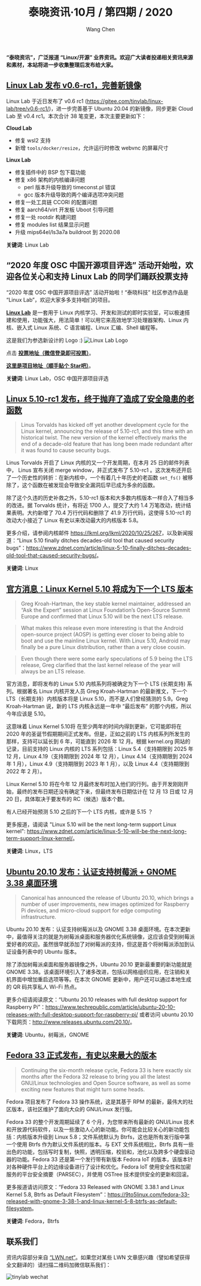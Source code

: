 ﻿---
title: 泰晓资讯·10月 / 第四期 / 2020
author: 'Wang Chen'
group: news
draft: false
top: false
album: 泰晓资讯
layout: weekly
license: "cc-by-nc-nd-4.0"
permalink: /tinylab-weekly-10-4th-2020/
tags:
  - Linux
  - Linux Lab
  - OSC 中国开源项目评选
  - Ubuntu
  - 树莓派
  - GNOME
  - Fedora
  - Btrfs
categories:
  - 泰晓资讯
  - 技术动态
  - 行业动向
---

**“泰晓资讯”，广泛报道 “Linux/开源” 业界资讯。欢迎广大读者投递相关资讯来源和素材，本站将进一步收集整理后发布给大家。**

## [**Linux Lab 发布 v0.6-rc1，完善新镜像**](https://tinylab.org/linux-lab-v06-rc1/)

Linux Lab 于近日发布了 v0.6 rc1 (<https://gitee.com/tinylab/linux-lab/tree/v0.6-rc1/>)，进一步完善基于 Ubuntu 20.04 的新镜像，同步更新 Cloud Lab 至 v0.4 rc1。本次合计 38 笔变更，本次主要更新如下：

**Cloud Lab**

* 修复 wsl2 支持
* 新增 `tools/docker/resize`，允许运行时修改 webvnc 的屏幕尺寸

**Linux Lab**

* 修复插件中的 BSP 包下载功能
* 修复 x86 架构的内核编译问题
    * perl 版本升级导致的 timeconst.pl 错误
    * gcc 版本升级导致的两个编译选项冲突问题
* 修复一处工具链 CCORI 的配置问题
* 修复 aarch64/virt 开发板 Uboot 引导问题
* 修复一处 rootdir 构建问题
* 修复 modules list 结果显示问题
* 升级 mips64el/ls3a7a buildroot 到 2020.08

**关键词**: Linux Lab

## **“2020 年度 OSC 中国开源项目评选” 活动开始啦，欢迎各位关心和支持 Linux Lab 的同学们踊跃投票支持**

“2020 年度 OSC 中国开源项目评选” 活动开始啦！“泰晓科技” 社区参选作品是 “Linux Lab”，欢迎大家多多支持咱们的项目。
	
[**Linux Lab**](https://tinylab.org/linux-lab) 是一套用于 Linux 内核学习、开发和测试的即时实验室，可以极速搭建和使用，功能强大，用法简单！可以用它来高效地学习处理器架构、Linux 内核、嵌入式 Linux 系统、C 语言编程、Linux 汇编、Shell 编程等。
	
这是我们为参选新设计的 Logo :) ![Linux Lab Logo](/wp-content/uploads/2020/10/linux-lab-logo.jpg)

点击 [**投票地址（微信登录即可投票）**](https://www.oschina.net/p/linux-lab)。

[**这里是项目地址（顺手贴个 Star吧）**](https://gitee.com/tinylab/linux-lab)。

**关键词**: Linux Lab，OSC 中国开源项目评选
	
## [**Linux 5.10-rc1 发布，终于抛弃了造成了安全隐患的老函数**](https://www.zdnet.com/article/linux-5-10-finally-ditches-decades-old-tool-that-caused-security-bugs/)

> Linus Torvalds has kicked off yet another development cycle for the Linux kernel, announcing the release of 5.10-rc1, and this time with an historical twist. The new version of the kernel effectively marks the end of a decade-old feature that has long been made redundant after it was found to cause security bugs.

Linus Torvalds 开启了 Linux 内核的又一个开发周期，在本月 25 日的邮件列表中， Linus 宣布关闭 merge window，并正式发布了 5.10-rc1 。这次发布还开启了一个历史性的转折：在新内核中，一个有着几十年历史的老函数 `set_fs()` 被移除了，这个函数在被发现会导致安全漏洞后早已成为多余的函数。
	
除了这个久违的历史补救之外，5.10-rc1 版本和大多数内核版本一样合入了相当多的改进。据 Torvalds 统计，有将近 1700 人，提交了大约 1.4 万笔改动，统计结果表明。大约新增了 70.4 万行代码和删除了 41.9 万行代码，这使得 5.10-rc1 的改动大小接近了 Linux 有史以来改动最大的内核版本 5.8。

更多介绍，请参阅内核邮件 <https://lkml.org/lkml/2020/10/25/267>，以及新闻报道：“Linux 5.10 finally ditches decades-old tool that caused security bugs”：<https://www.zdnet.com/article/linux-5-10-finally-ditches-decades-old-tool-that-caused-security-bugs/>。
	
**关键词**: Linux
	
## [**官方消息：Linux Kernel 5.10 将成为下一个 LTS 版本**](https://www.zdnet.com/article/linux-5-10-will-be-the-next-long-term-support-linux-kernel/)

> Greg Kroah-Hartman, the key stable kernel maintainer, addressed an “Ask the Expert” session at Linux Foundation’s Open-Source Summit Europe and confirmed that Linux 5.10 will be the next LTS release.

> What makes this release even more interesting is that the  Android open-source project (AOSP) is getting ever closer to being able to boot and use the mainline Linux kernel. With Linux 5.10, Android may finally be a pure Linux distribution, rather than a very close cousin. 

> Even though there were some early speculations of 5.9 being the LTS release, Greg clarified that the last kernel release of the year will always be an LTS release.

官方消息，即将发布的 Linux 5.10 内核系列将被确定为下一个 LTS (长期支持) 系列。根据著名 Linux 内核开发人员 Greg Kroah-Hartman 的最新推文，下一个 LTS（长期支持）内核版本将是 Linux 5.10，而不是人们曾经猜测的 5.9。Greg Kroah-Hartman 说，新的 LTS 内核永远是一年中 “最后发布” 的那个内核，所以今年应该是 5.10。

这意味着 Linux Kernel 5.10将 在至少两年的时间内得到更新，它可能即将在 2020 年的圣诞节假期期间正式发布。但是，正如之前的 LTS 内核系列所发生的那样，支持可以延长到 6 年，可能直到 2026 年 12 月。根据 kernel.org 网站的记录，目前支持的 Linux 内核的 LTS 系列包括：Linux 5.4（支持期限到 2025 年 12 月，Linux 4.19（支持期限到 2024 年 12 月），Linux 4.14（支持期限到 2024 年 1 月），Linux 4.9（支持期限到 2023 年 1 月），以及 Linux 4.4（支持期限到 2022 年 2 月）。
	
Linux Kernel 5.10 将在今年 12 月最终发布时加入他们的行列。由于开发刚刚开始，最终的发布日期还没有确定下来，但最终发布日期估计在 12 月 13 日或 12 月 20 日，具体取决于要发布的 RC（候选）版本个数。

有人已经开始预测 5.10 之后的下一个 LTS 内核，或许是 5.15 ？
	
更多报道，请阅读 "Linux 5.10 will be the next long-term support Linux kernel": <https://www.zdnet.com/article/linux-5-10-will-be-the-next-long-term-support-linux-kernel/>。
	
**关键词**: Linux，LTS

## [**Ubuntu 20.10 发布：认证支持树莓派 + GNOME 3.38 桌面环境**](https://www.techrepublic.com/article/ubuntu-20-10-releases-with-full-desktop-support-for-raspberry-pi/)

> Canonical has announced the release of Ubuntu 20.10, which brings a number of user improvements, new images optimized for Raspberry Pi devices, and micro-cloud support for edge computing infrastructure.

Ubuntu 20.10 发布：认证支持树莓派以及 GNOME 3.38 桌面环境。在本次更新中，最值得关注的就是为树莓派桌面和服务器优化系统镜像，这应该会受到树莓派爱好者的欢迎。虽然很早就添加了对树莓派的支持，但这是首个将树莓派添加到认证设备列表中的 Ubuntu 版本。
	
除了添加树莓派桌面和服务器镜像之外，Ubuntu 20.10 更新最重要的新功能就是 GNOME 3.38。该桌面环境引入了诸多改进，包括以网格组织应用，在注销和关机界面中增加重启选项等等。在本次 GNOME 更新中，用户还可以通过本地生成的 QR 码共享私人 Wi-Fi 热点。
	
更多介绍请阅读原文：“Ubuntu 20.10 releases with full desktop support for Raspberry Pi”：<https://www.techrepublic.com/article/ubuntu-20-10-releases-with-full-desktop-support-for-raspberry-pi/> 或者访问 ubuntu 20.10 下载网页：<http://www.releases.ubuntu.com/20.10/>。
	
**关键词**: Ubuntu，树莓派，GNOME

## [**Fedora 33 正式发布，有史以来最大的版本**](https://9to5linux.com/fedora-33-released-with-gnome-3-38-1-and-linux-kernel-5-8-btrfs-as-default-filesystem)

> Continuing the six-month release cycle, Fedora 33 is here exactly six months after the Fedora 32 release to bring you all the latest GNU/Linux technologies and Open Source software, as well as some exciting new features that might turn some heads.

Fedora 项目发布了 Fedora 33 操作系统，这是其基于 RPM 的最新，最伟大的社区版本，该社区维护了面向大众的 GNU/Linux 发行版。

Fedora 33 的整个开发周期延续了 6 个月，为您带来所有最新的 GNU/Linux 技术和开放源代码软件，以及一些激动人心的新功能。你可能会比较关心的新功能包括：内核版本升级到 Linux 5.8；文件系统默认为 Btrfs，这也是所有发行版中第一个使用 Btrfs 作为默认文件系统的版本。与 EXT 文件系统相比，Btrfs 具有一些出色的功能，包括写时复制，快照，透明压缩，校验和，池化以及跨多个硬盘驱动器的功能。Fedora 33 还是第一个发行带有新版本 Fedora IoT 的版本，该版本针对各种硬件平台上的边缘设备进行了设计和优化。Fedora IoT 使用安全性和加密服务的平台安全摘要（PARSEC），并使用 OSTree 技术提供安全的更新和回滚。
	
更多报道请访问原文：“Fedora 33 Released with GNOME 3.38.1 and Linux Kernel 5.8, Btrfs as Default Filesystem”：<https://9to5linux.com/fedora-33-released-with-gnome-3-38-1-and-linux-kernel-5-8-btrfs-as-default-filesystem>。
	
**关键词**: Fedora，Btrfs
	
## 联系我们

资讯内容部分来自 [“LWN.net“](https://lwn.net/)。如果您对某些 LWN 文章感兴趣（譬如希望获得全文翻译的）请扫描二维码加微信联系我们：

![tinylab wechat](/images/wechat/tinylab.jpg)
